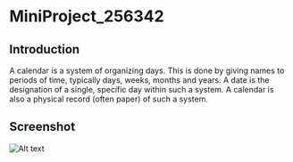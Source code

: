 # MiniProject_256342
## Introduction
A calendar is a system of organizing days. 
This is done by giving names to periods of time, typically days, weeks, months and years. 
A date is the designation of a single, specific day within such a system.
A calendar is also a physical record (often paper) of such a system. 
## Screenshot
![Alt text](C:\Users\ajith\Downloads\L&T\2.jpg?raw=true "Title")

